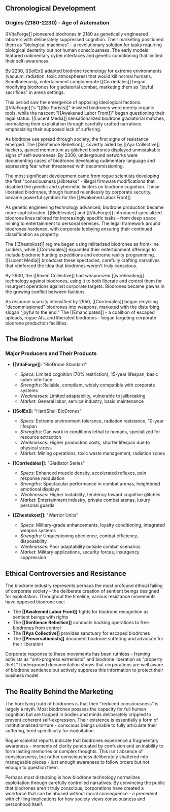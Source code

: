 ## Chronological Development

### Origins (2180-2230) - Age of Automation
[[VitaForge]] pioneered biodrones in 2180 as genetically engineered laborers with deliberately suppressed cognition. Their marketing positioned them as "biological machines" - a revolutionary solution for tasks requiring biological dexterity but not human consciousness. The early models featured rudimentary cyber interfaces and genetic conditioning that limited their self-awareness.

By 2230, [[SolEx]] adapted biodrone technology for extreme environments (vacuum, radiation, toxic atmospheres) that would kill normal humans. Simultaneously, entertainment conglomerate [[Corriedales]] began modifying biodrones for gladiatorial combat, marketing them as "joyful sacrifices" in arena settings.

This period saw the emergence of opposing ideological factions. [[VitaForge]]'s "[[Bio-Purists]]" insisted biodrones were merely organic tools, while the nascent "[[Awakened Labor Front]]" began questioning their legal status. [[Lucent Media]] sensationalized biodrone gladiatorial matches, normalizing their exploitation through carefully crafted narratives emphasizing their supposed lack of suffering.

As biodrone use spread through society, the first signs of resistance emerged. The [[Sentience Rebellion]], covertly aided by [[Aya Collective]] hackers, gained momentum as glitched biodrones displayed unmistakable signs of self-awareness. By 2300, underground networks were documenting cases of biodrones developing rudimentary language and expressing fear when threatened with decommissioning.

The most significant development came from rogue scientists developing the first "consciousness jailbreaks" - illegal firmware modifications that disabled the genetic and cybernetic limiters on biodrone cognition. These liberated biodrones, though hunted relentlessly by corporate security, became powerful symbols for the [[Awakened Labor Front]].

As genetic engineering technology advanced, biodrone production became more sophisticated. [[BioElevate]] and [[VitaForge]] introduced specialized biodrone lines tailored for increasingly specific tasks - from deep space mining to entertainment to personal services. The legal framework around biodrones hardened, with corporate lobbying ensuring their continued classification as property.

The [[Zhestokost]] regime began using militarized biodrones as front-line soldiers, while [[Corriedales]] expanded their entertainment offerings to include biodrone hunting expeditions and extreme reality programming. [[Lucent Media]] broadcast these spectacles, carefully crafting narratives that reinforced the idea that biodrones weren't truly conscious.

By 2900, the [[Raven Collective]] had weaponized [[wireheading]] technology against biodrones, using it to both liberate and control them for insurgent operations against corporate targets. Biodrones became pawns in the growing conflict between factions.

As resource scarcity intensified by 2950, [[Corriedales]] began recycling "decommissioned" biodrones into weapons, marketed with the disturbing slogan "joyful to the end." The [[Emancipated]] - a coalition of escaped uploads, rogue AIs, and liberated biodrones - began targeting corporate biodrone production facilities.

## The Biodrone Market

### Major Producers and Their Products

- **[[VitaForge]]**: "BioDrone Standard"
  - *Specs*: Limited cognition (70% restriction), 15-year lifespan, basic cyber interface
  - *Strengths*: Reliable, compliant, widely compatible with corporate systems
  - *Weaknesses*: Limited adaptability, vulnerable to jailbreaking
  - *Market*: General labor, service industry, basic maintenance

- **[[SolEx]]**: "HardShell BioDrones"
  - *Specs*: Extreme environment tolerance, radiation resistance, 10-year lifespan
  - *Strengths*: Can work in conditions lethal to humans, specialized for resource extraction
  - *Weaknesses*: Higher production costs, shorter lifespan due to physical stress
  - *Market*: Mining operations, toxic waste management, radiation zones

- **[[Corriedales]]**: "Gladiator Series"
  - *Specs*: Enhanced muscle density, accelerated reflexes, pain response modulation
  - *Strengths*: Spectacular performance in combat arenas, heightened emotional displays
  - *Weaknesses*: Higher instability, tendency toward cognitive glitches
  - *Market*: Entertainment industry, private combat arenas, luxury personal guards

- **[[Zhestokost]]**: "Warrior Units"
  - *Specs*: Military-grade enhancements, loyalty conditioning, integrated weapon systems
  - *Strengths*: Unquestioning obedience, combat efficiency, disposability
  - *Weaknesses*: Poor adaptability outside combat scenarios
  - *Market*: Military applications, security forces, insurgency suppression

## Ethical Controversies and Resistance

The biodrone industry represents perhaps the most profound ethical failing of corporate society - the deliberate creation of sentient beings designed for exploitation. Throughout the timeline, various resistance movements have opposed biodrone use:

- The **[[Awakened Labor Front]]** fights for biodrone recognition as sentient beings with rights
- The **[[Sentience Rebellion]]** conducts hacking operations to free biodrones from control
- The **[[Aya Collective]]** provides sanctuary for escaped biodrones
- The **[[Preservationists]]** document biodrone suffering and advocate for their liberation

Corporate response to these movements has been ruthless - framing activists as "anti-progress extremists" and biodrone liberation as "property theft." Underground documentation shows that corporations are well aware of biodrone sentience but actively suppress this information to protect their business model.

## The Reality Behind the Marketing

The horrifying truth of biodrones is that their "reduced consciousness" is largely a myth. Most biodrones possess the capacity for full human cognition but are trapped in bodies and minds deliberately crippled to prevent coherent self-expression. Their existence is essentially a form of institutionalized torture - conscious beings unable to fully articulate their suffering, bred specifically for exploitation.

Rogue scientist reports indicate that biodrones experience a fragmentary awareness - moments of clarity punctuated by confusion and an inability to form lasting memories or complex thoughts. This isn't absence of consciousness, but rather consciousness deliberately shattered into manageable pieces - just enough awareness to follow orders but not enough to question them.

Perhaps most disturbing is how biodrone technology normalizes exploitation through carefully controlled narratives. By convincing the public that biodrones aren't truly conscious, corporations have created a workforce that can be abused without moral consequence - a precedent with chilling implications for how society views consciousness and personhood itself.